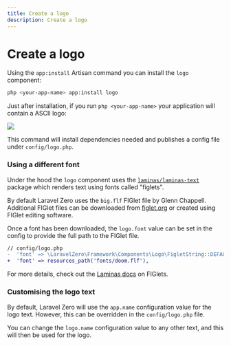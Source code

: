 ```yaml
---
title: Create a logo
description: Create a logo
---
```


# Create a logo

Using the `app:install` Artisan command you can install the `logo` component:
```bash
php <your-app-name> app:install logo
```

Just after installation, if you run `php <your-app-name>` your application will contain
a ASCII logo:

<img src="https://raw.githubusercontent.com/laravel-zero/docs/master/images/logo.png" class="md:w-4/5 md:mx-auto" >

This command will install dependencies needed and publishes a config file under `config/logo.php`.

<a name="using-a-different-font"></a>
### Using a different font

Under the hood the `logo` component uses the [`laminas/laminas-text`](https://github.com/laminas/laminas-text) package which renders text using fonts called "figlets".

By default Laravel Zero uses the `big.flf` FIGlet file by Glenn Chappell. Additional FIGlet files can be downloaded from [figlet.org](http://www.figlet.org/fontdb.cgi) or created using FIGlet editing software.

Once a font has been downloaded, the `logo.font` value can be set in the config to provide the full path to the FIGlet file.

```diff
// config/logo.php
-  'font' => \LaravelZero\Framework\Components\Logo\FigletString::DEFAULT_FONT,
+  'font' => resources_path('fonts/doom.flf'),
```

For more details, check out the [Laminas docs](https://docs.laminas.dev/laminas-text/figlet) on FIGlets.

<a name="customising-the-logo-text"></a>
### Customising the logo text

By default, Laravel Zero will use the `app.name` configuration value for the logo text. However, this can be overridden in the `config/logo.php` file.

You can change the `logo.name` configuration value to any other text, and this will then be used for the logo.
